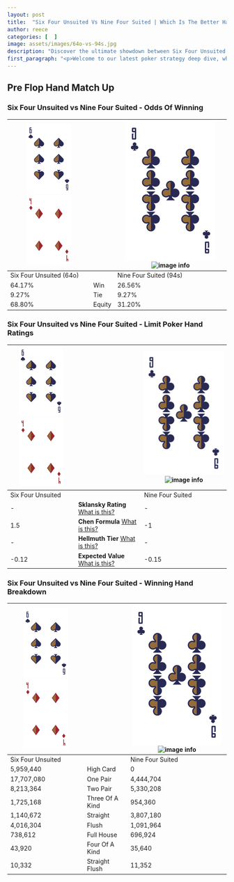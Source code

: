 ```yaml
---
layout: post
title:  "Six Four Unsuited Vs Nine Four Suited | Which Is The Better Hand In Poker? A Complete Guide"
author: reece
categories: [  ]
image: assets/images/64o-vs-94s.jpg
description: "Discover the ultimate showdown between Six Four Unsuited and Nine Four Suited in poker! Uncover the odds, strategies, and scenarios where one hand triumphs over the other. Get ready to up your poker game with this thrilling analysis."
first_paragraph: "<p>Welcome to our latest poker strategy deep dive, where we're pitting two distinct hands against each other in a high-stakes showdown: Six Four Unsuited vs Nine Four Suited.</p><p>In the dynamic world of poker, every decision counts, and knowing which hand holds the upper hand is key to your success at the table.</p><p>In this article, we'll dissect these two hands, explore the scenarios where one dominates the other, and equip you with the knowledge to make strategic choices that can tip the odds in your favor.</p><p>Get ready to unravel the intriguing dynamics of these poker hands and elevate your game to new heights.</p>"
---
```




[comment]: # (sp0)

## Pre Flop Hand Match Up

<div class="table hand-ratings" markdown="1"> 



### Six Four Unsuited vs Nine Four Suited - Odds Of Winning


    
| ![image info](assets/images/hand1/6.png) ![image info](assets/images/hand1/4o.png) |  | ![image info](assets/images/hand2/9.png) ![image info](assets/images/hand2/4s.png) |
| -------- | -------- | -------- |
| Six Four Unsuited (64o) |  | Nine Four Suited (94s) |
| 64.17% | Win | 26.56% |
| 9.27% | Tie | 9.27% |
| 68.80% | Equity | 31.20% |




[comment]: # (sp1)



### Six Four Unsuited vs Nine Four Suited - Limit Poker Hand Ratings


    
| ![image info](assets/images/hand1/6.png) ![image info](assets/images/hand1/4o.png) |  | ![image info](assets/images/hand2/9.png) ![image info](assets/images/hand2/4s.png) |
| -------- | -------- | -------- |
| Six Four Unsuited |  | Nine Four Suited |
| - | **Sklansky Rating** [What is this?](/sklansky-rating-explained) | - |
| 1.5 | **Chen Formula** [What is this?](/chen-formula-explained) | -1 |
| - | **Hellmuth Tier** [What is this?](/Hellmuth-tier-explained) | - |
| -0.12 | **Expected Value** [What is this?](/expected-value-explained) | -0.15 |




[comment]: # (sp2)



### Six Four Unsuited vs Nine Four Suited - Winning Hand Breakdown


    
| ![image info](assets/images/hand1/6.png) ![image info](assets/images/hand1/4o.png) |  | ![image info](assets/images/hand2/9.png) ![image info](assets/images/hand2/4s.png) |
| -------- | -------- | -------- |
| Six Four Unsuited |  | Nine Four Suited |
| 5,959,440 | High Card | 0 |
| 17,707,080 | One Pair | 4,444,704 |
| 8,213,364 | Two Pair | 5,330,208 |
| 1,725,168 | Three Of A Kind | 954,360 |
| 1,140,672 | Straight | 3,807,180 |
| 4,016,304 | Flush | 1,091,964 |
| 738,612 | Full House | 696,924 |
| 43,920 | Four Of A Kind | 35,640 |
| 10,332 | Straight Flush | 11,352 |




[comment]: # (sp3)



</div>

[comment]: # (sp4)



[comment]: # (sp5)

